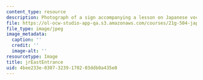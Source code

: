 ```yaml
---
content_type: resource
description: Photograph of a sign accompanying a lesson on Japanese vocabulary.
file: https://ol-ocw-studio-app-qa.s3.amazonaws.com/courses/21g-504-japanese-iv-spring-2009/4bee233e03073239170203ddb0a435e0_jrEastEntrance.jpg
file_type: image/jpeg
image_metadata:
  caption: ''
  credit: ''
  image-alt: ''
resourcetype: Image
title: jrEastEntrance
uid: 4bee233e-0307-3239-1702-03ddb0a435e0
---
```

